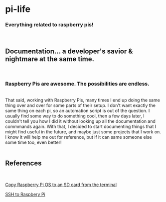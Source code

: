 # pi-life
### Everything related to raspberry pis!

<br>

## Documentation... a developer's savior & nightmare at the same time.
<br>

### Raspberry Pis are awesome. The possibilities are endless. 

<br>
That said, working with Raspberry Pis, many times I end up doing the same thing over and over for some parts of their setup. I don't want exactly the same thing on each pi, so an automation script is out of the question. I usually find some way to do something cool, then a few days later, I couldn't tell you how I did it without looking up all the documentation and commmands again. With that, I decided to start documenting things that I might find useful in the future, and maybe just some projects that I work on. I know it will help me out for reference, but if it can same someone else some time too, even better!


<br>
<br>

## References
<br>

[Copy Raspberry Pi OS to an SD card from the terminal](./copy-os-to-sd-card)

[SSH to Raspbery Pi](./ssh-to-pi)
